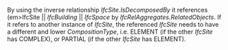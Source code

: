 By using the inverse relationship _IfcSite.IsDecomposedBy_ it references (em>IfcSite || _IfcBuilding_ || _IfcSpace_ by _IfcRelAggregates.RelatedObjects_. If it refers to another instance of _IfcSite_, the referenced _IfcSite_ needs to have a different and lower _CompositionType_, i.e. ELEMENT (if the other _IfcSite_ has COMPLEX), or PARTIAL (if the other _IfcSite_ has ELEMENT).